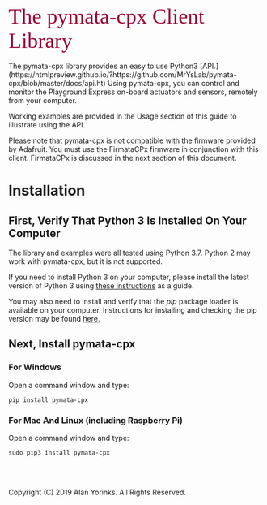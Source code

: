 <div style="text-align:left;color:#990033; font-family:times, serif; font-size:3.0em">The pymata-cpx Client Library</div>

<br>
The pymata-cpx library provides an easy to use Python3 
[API.](https://htmlpreview.github.io/?https://github.com/MrYsLab/pymata-cpx/blob/master/docs/api.ht)
Using pymata-cpx, you can control and
monitor the Playground Express on-board actuators and sensors, remotely from your computer.

Working examples are provided in the Usage section of this guide
 to illustrate using the API.

Please note that pymata-cpx is not compatible with the firmware provided by
Adafruit. You must use the FirmataCPx firmware in conjunction with this client. FirmataCPx is
discussed in the next section of this document.

# Installation

## First, Verify That Python 3 Is Installed On Your Computer

The library and examples were all tested using Python 3.7. Python 2 may
work with pymata-cpx, but it is not supported.

If you need to install Python 3 on your computer, please install the
latest version of Python 3 using
[these instructions](https://mryslab.github.io/s3-extend/#python_3_7_install/)
as a guide.

You may also need to install and verify that the *pip* package loader is
available on your computer. Instructions for installing and checking the
pip version may be found
[here.](https://mryslab.github.io/s3-extend/#pip_update/)


## Next, Install pymata-cpx

### For Windows

Open a command window and type:

```
pip install pymata-cpx
```

### For Mac And Linux (including Raspberry Pi)

Open a command window and type:

```
sudo pip3 install pymata-cpx
```


<br> <br>

Copyright (C) 2019 Alan Yorinks. All Rights Reserved.
